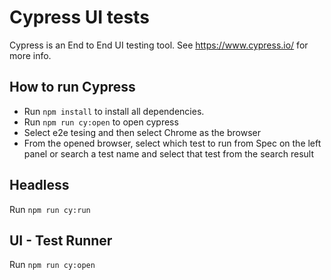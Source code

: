 # Cypress UI tests

Cypress is an End to End UI testing tool. See <https://www.cypress.io/> for more info.

## How to run Cypress

- Run `npm install` to install all dependencies.
- Run `npm run cy:open` to open cypress
- Select e2e tesing and then select Chrome as the browser
- From the opened browser, select which test to run from Spec on the left panel or search a test name and select that test from the search result

## Headless

Run `npm run cy:run`

## UI - Test Runner

Run `npm run cy:open`

